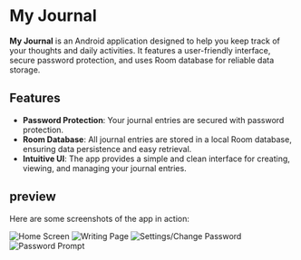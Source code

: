 # My Journal

**My Journal** is an Android application designed to help you keep track of your thoughts and daily activities. It features a user-friendly interface, secure password protection, and uses Room database for reliable data storage.

## Features

- **Password Protection**: Your journal entries are secured with password protection. 
- **Room Database**: All journal entries are stored in a local Room database, ensuring data persistence and easy retrieval.
- **Intuitive UI**: The app provides a simple and clean interface for creating, viewing, and managing your journal entries.

## preview

Here are some screenshots of the app in action:

![Home Screen](./images/home_screen.png)
![Writing Page](./images/writing_page.png)
![Settings/Change Password](./images/settings_change_password.png)
![Password Prompt](./images/password_prompt.png)


